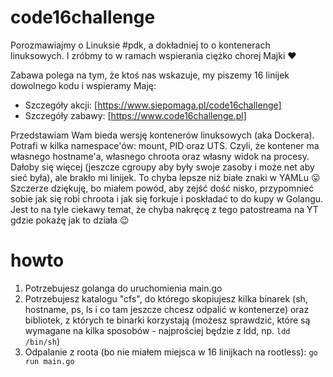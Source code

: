 # code16challenge

Porozmawiajmy o Linuksie #pdk, a dokładniej to o kontenerach linuksowych. I
zróbmy to w ramach wspierania ciężko chorej Majki ❤

Zabawa polega na tym, że ktoś nas wskazuje, my piszemy 16 linijek dowolnego
kodu i wspieramy Maję:

- Szczegóły akcji: [https://www.siepomaga.pl/code16challenge]
- Szczegóły zabawy: [https://www.code16challenge.pl]

Przedstawiam Wam bieda wersję kontenerów linuksowych (aka Dockera). Potrafi w
kilka namespace'ów: mount, PID oraz UTS. Czyli, że kontener ma własnego
hostname'a, własnego chroota oraz własny widok na procesy. Dałoby się więcej
(jeszcze cgroupy aby były swoje zasoby i może net aby sieć była), ale brakło mi
linijek. To chyba lepsze niż białe znaki w YAMLu 😛 Szczerze dziękuję, bo miałem
powód, aby zejść dość nisko, przypomnieć sobie jak się robi chroota i jak się
forkuje i poskładać to do kupy w Golangu. Jest to na tyle ciekawy temat, że
chyba nakręcę z tego patostreama na YT gdzie pokażę jak to działa 😉

# howto

1. Potrzebujesz golanga do uruchomienia main.go
1. Potrzebujesz katalogu "cfs", do którego skopiujesz kilka binarek (sh,
hostname, ps, ls i co tam jeszcze chcesz odpalić w kontenerze) oraz bibliotek,
z których te binarki korzystają (możesz sprawdzić, które są wymagane na kilka
sposobów - najprościej będzie z ldd, np. `ldd /bin/sh`)
1. Odpalanie z roota (bo nie miałem miejsca w 16 linijkach na rootless): `go run main.go`